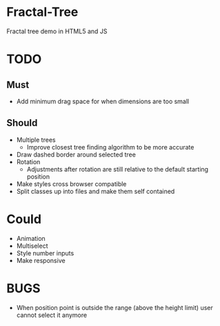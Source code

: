 # Fractal-Tree

Fractal tree demo in HTML5 and JS

# TODO

## Must

- Add minimum drag space for when dimensions are too small

## Should

- Multiple trees
  - Improve closest tree finding algorithm to be more accurate
- Draw dashed border around selected tree
- Rotation
  - Adjustments after rotation are still relative to the default starting position
- Make styles cross browser compatible
- Split classes up into files and make them self contained

# Could

- Animation
- Multiselect
- Style number inputs
- Make responsive

# BUGS

- When position point is outside the range (above the height limit) user cannot select it anymore
